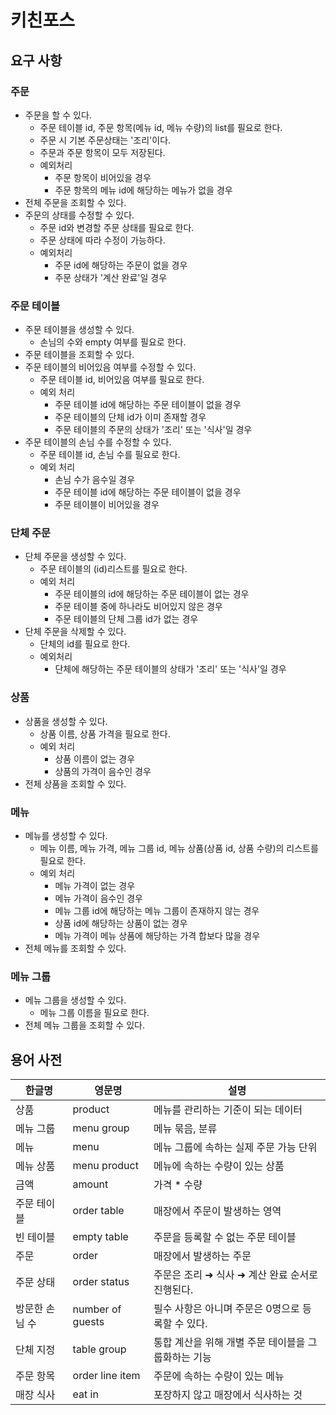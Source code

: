 # 키친포스

## 요구 사항

### 주문
- 주문을 할 수 있다.
    - 주문 테이블 id, 주문 항목(메뉴 id, 메뉴 수량)의 list를 필요로 한다.
    - 주문 시 기본 주문상태는 '조리'이다.
    - 주문과 주문 항목이 모두 저장된다.
    - 예외처리
        - 주문 항목이 비어있을 경우
        - 주문 항목의 메뉴 id에 해당하는 메뉴가 없을 경우
- 전체 주문을 조회할 수 있다.
- 주문의 상태를 수정할 수 있다.
    - 주문 id와 변경할 주문 상태를 필요로 한다.
    - 주문 상태에 따라 수정이 가능하다.
    - 예외처리
        - 주문 id에 해당하는 주문이 없을 경우
        - 주문 상태가 '계산 완료'일 경우

### 주문 테이블
- 주문 테이블을 생성할 수 있다.
    - 손님의 수와 empty 여부를 필요로 한다.
- 주문 테이블을 조회할 수 있다.
- 주문 테이블의 비어있음 여부를 수정할 수 있다.
    - 주문 테이블 id, 비어있음 여부를 필요로 한다.
    - 예외 처리
        - 주문 테이블 id에 해당하는 주문 테이블이 없을 경우
        - 주문 테이블의 단체 id가 이미 존재할 경우
        - 주문 테이블의 주문의 상태가 '조리' 또는 '식사'일 경우
- 주문 테이블의 손님 수를 수정할 수 있다.
    - 주문 테이블 id, 손님 수를 필요로 한다.
    - 예외 처리
        - 손님 수가 음수일 경우
        - 주문 테이블 id에 해당하는 주문 테이블이 없을 경우
        - 주문 테이블이 비어있을 경우

### 단체 주문
- 단체 주문을 생성할 수 있다.
    - 주문 테이블의 (id)리스트를 필요로 한다.
    - 예외 처리
        - 주문 테이블의 id에 해당하는 주문 테이블이 없는 경우
        - 주문 테이블 중에 하나라도 비어있지 않은 경우
        - 주문 테이블의 단체 그룹 id가 없는 경우
- 단체 주문을 삭제할 수 있다.
    - 단체의 id를 필요로 한다.
    - 예외처리
        - 단체에 해당하는 주문 테이블의 상태가 '조리' 또는 '식사'일 경우

### 상품
- 상품을 생성할 수 있다.
    - 상품 이름, 상품 가격을 필요로 한다.
    - 예외 처리
        - 상품 이름이 없는 경우
        - 상품의 가격이 음수인 경우
- 전체 상품을 조회할 수 있다.

### 메뉴
- 메뉴를 생성할 수 있다.
    - 메뉴 이름, 메뉴 가격, 메뉴 그룹 id, 메뉴 상품(상품 id, 상품 수량)의 리스트를 필요로 한다.
    - 예외 처리
        - 메뉴 가격이 없는 경우
        - 메뉴 가격이 음수인 경우
        - 메뉴 그룹 id에 해당하는 메뉴 그룹이 존재하지 않는 경우
        - 상품 id에 해당하는 상품이 없는 경우
        - 메뉴 가격이 메뉴 상품에 해당하는 가격 합보다 많을 경우
- 전체 메뉴를 조회할 수 있다.

### 메뉴 그룹
- 메뉴 그룹을 생성할 수 있다.
    - 메뉴 그룹 이름을 필요로 한다.
- 전체 메뉴 그룹을 조회할 수 있다.
        


## 용어 사전

| 한글명 | 영문명 | 설명 |
| --- | --- | --- |
| 상품 | product | 메뉴를 관리하는 기준이 되는 데이터 |
| 메뉴 그룹 | menu group | 메뉴 묶음, 분류 |
| 메뉴 | menu | 메뉴 그룹에 속하는 실제 주문 가능 단위 |
| 메뉴 상품 | menu product | 메뉴에 속하는 수량이 있는 상품 |
| 금액 | amount | 가격 * 수량 |
| 주문 테이블 | order table | 매장에서 주문이 발생하는 영역 |
| 빈 테이블 | empty table | 주문을 등록할 수 없는 주문 테이블 |
| 주문 | order | 매장에서 발생하는 주문 |
| 주문 상태 | order status | 주문은 조리 ➜ 식사 ➜ 계산 완료 순서로 진행된다. |
| 방문한 손님 수 | number of guests | 필수 사항은 아니며 주문은 0명으로 등록할 수 있다. |
| 단체 지정 | table group | 통합 계산을 위해 개별 주문 테이블을 그룹화하는 기능 |
| 주문 항목 | order line item | 주문에 속하는 수량이 있는 메뉴 |
| 매장 식사 | eat in | 포장하지 않고 매장에서 식사하는 것 |
